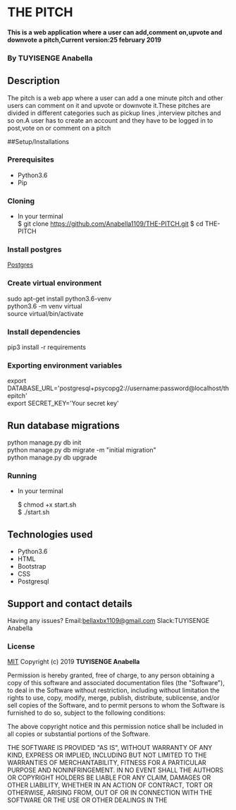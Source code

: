 # THE PITCH
#### This is a web application where a user can add,comment on,upvote and downvote a pitch,Current version:25 february 2019

### By **TUYISENGE Anabella**
## Description
The pitch is a web app where a user can add a one minute pitch and other users can comment on it and upvote or downvote it.These pitches are divided in different categories such as pickup lines ,interview pitches and so on.A user has to create an account and they have to be logged in to post,vote on or comment on a pitch

<!-- ## BDD
| Behavior            | Input                         | Output                        | 
| ------------------- | ----------------------------- | ----------------------------- |
| Signing up | Fill in the form in the signup page | Redirects to the login page |
| Signing in | Fill in the form in the signin page | Redirects to the home page |
| Posting a pitch | In the home page, enter your pitch in text, select a category in the drop down menu and hit Pitch It Button! | Reloads the page with the pitch as the newest pitch |
| Liking a pitch | Press the thumbs up button | Redirects the user to the specific pitch, and the like counter goes to 1 |
| Disliking a pitch | Press the thumbs down button | Redirects the user to the specific pitch, and the dislike counter goes to 1 |
| Leaving feedback on the pitch | Type the feedback on the text area field in the pitch page, and hit post comment | Reloads the page and posts the feedback. The comments will be shown from the most recent |
| Viewing user profile | Click on the users name | Redirects the user to the clicked user profile |
| Uploading a photo | Click on the choose file button and choose file | The page will be refreshed with the profile photo updated |
| Editing the bio | Click on the ```edit bio``` button and enter your bio  | Redirects the page back to the profile page with an updated bio | -->

##Setup/Installations
### Prerequisites
* Python3.6
* Pip

### Cloning
* In your terminal<br>
   $ git clone https://github.com/Anabella1109/THE-PITCH.git
   $ cd THE-PITCH

### Install postgres
[Postgres]()
  
### Create virtual environment
sudo apt-get install python3.6-venv<br>
python3.6 -m venv virtual<br>
source virtual/bin/activate<br>

### Install dependencies
pip3 install -r requirements<br>

### Exporting environment variables
export DATABASE_URL='postgresql+psycopg2://username:password@localhost/thepitch'<br>
export SECRET_KEY='Your secret key'

## Run database migrations
python manage.py db init<br>
python manage.py db migrate -m "initial migration"<br>
python manage.py db upgrade

### Running
 * In your terminal<br>

     $ chmod +x start.sh<br>
     $ ./start.sh

## Technologies used
* Python3.6
* HTML
* Bootstrap
* CSS
* Postgresql


## Support and contact details

Having any issues?
Email:bellaxbx1109@gmail.com
Slack:TUYISENGE Anabella

### License

[MIT](https://choosealicense.com/licenses/mit/)
Copyright (c) 2019 **TUYISENGE Anabella**

Permission is hereby granted, free of charge, to any person obtaining a copy
of this software and associated documentation files (the "Software"), to deal
in the Software without restriction, including without limitation the rights
to use, copy, modify, merge, publish, distribute, sublicense, and/or sell
copies of the Software, and to permit persons to whom the Software is
furnished to do so, subject to the following conditions:

The above copyright notice and this permission notice shall be included in all
copies or substantial portions of the Software.

THE SOFTWARE IS PROVIDED "AS IS", WITHOUT WARRANTY OF ANY KIND, EXPRESS OR
IMPLIED, INCLUDING BUT NOT LIMITED TO THE WARRANTIES OF MERCHANTABILITY,
FITNESS FOR A PARTICULAR PURPOSE AND NONINFRINGEMENT. IN NO EVENT SHALL THE
AUTHORS OR COPYRIGHT HOLDERS BE LIABLE FOR ANY CLAIM, DAMAGES OR OTHER
LIABILITY, WHETHER IN AN ACTION OF CONTRACT, TORT OR OTHERWISE, ARISING FROM,
OUT OF OR IN CONNECTION WITH THE SOFTWARE OR THE USE OR OTHER DEALINGS IN THE


